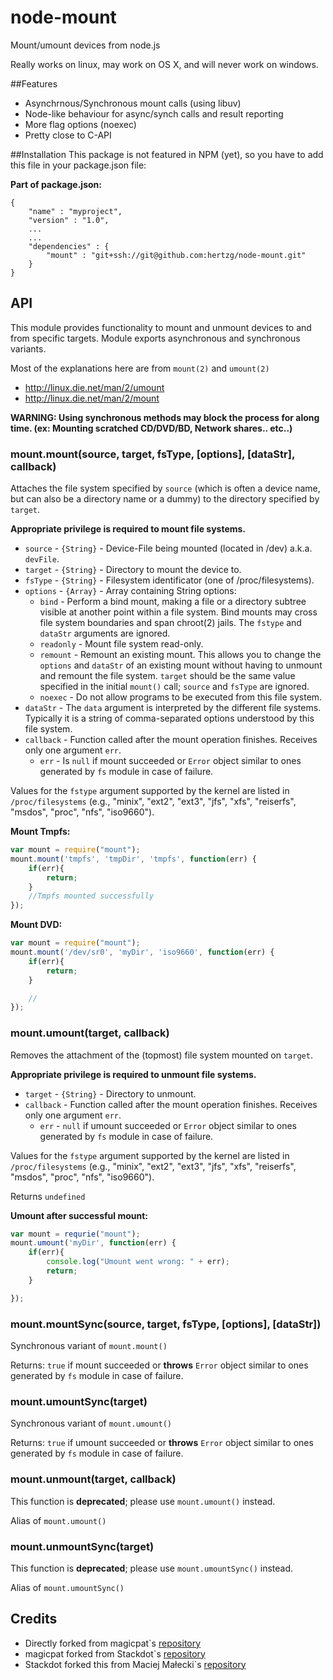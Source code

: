 # node-mount

Mount/umount devices from node.js

Really works on linux, may work on OS X, and will never work on windows.

##Features
- Asynchrnous/Synchronous mount calls (using libuv)
- Node-like behaviour for async/synch calls and result reporting
- More flag options (noexec)
- Pretty close to C-API

##Installation
This package is not featured in NPM (yet), so you have to add this file in your package.json
file:

**Part of package.json:**
```
{
    "name" : "myproject",
    "version" : "1.0",
    ...
    ...
    "dependencies" : {
        "mount" : "git+ssh://git@github.com:hertzg/node-mount.git"
    }
}
```
## API
This module provides functionality to mount and unmount devices to and from specific targets. Module exports asynchronous and synchronous variants.   

Most of the explanations here are from `mount(2)` and `umount(2)`

* http://linux.die.net/man/2/umount
* http://linux.die.net/man/2/mount

**WARNING: Using synchronous methods may block the process for along time. (ex: Mounting scratched CD/DVD/BD, Network shares.. etc..)**

### mount.mount(source, target, fsType, [options], [dataStr], callback)
  
Attaches the file system specified by `source` (which is often a device name, but can also be a directory name or a dummy) to the directory specified by `target`.  

**Appropriate privilege is required to mount file systems.**

* `source` - `{String}` - Device-File being mounted (located in /dev) a.k.a. `devFile`.
* `target` - `{String}` - Directory to mount the device to.
* `fsType` - `{String}` - Filesystem identificator (one of /proc/filesystems).
* `options` - `{Array}` - Array containing String options:
    - `bind` - Perform a bind mount, making a file or a directory subtree visible at another point within a file system. Bind mounts may cross file system boundaries and span chroot(2) jails. The `fstype` and `dataStr` arguments are ignored.
    - `readonly` - Mount file system read-only.
    - `remount` - Remount an existing mount. This allows you to change the `options` and `dataStr` of an existing mount without having to unmount and remount the file system. `target` should be the same value specified in the initial `mount()` call; `source` and `fsType` are ignored.
    - `noexec` - Do not allow programs to be executed from this file system.
* `dataStr` - The `data` argument is interpreted by the different file systems. Typically it is a string of comma-separated options understood by this file system. 
* `callback` - Function called after the mount operation finishes. Receives only one argument `err`.
    * `err` - Is `null` if mount succeeded or `Error` object similar to ones generated by `fs` module in case of failure.

Values for the `fstype` argument supported by the kernel are listed in `/proc/filesystems` (e.g., "minix", "ext2", "ext3", "jfs", "xfs", "reiserfs", "msdos", "proc", "nfs", "iso9660").

**Mount Tmpfs:**
```javascript
var mount = require("mount");
mount.mount('tmpfs', 'tmpDir', 'tmpfs', function(err) {
	if(err){
        return;
    }
    //Tmpfs mounted successfully
});
```

**Mount DVD:**
```javascript
var mount = require("mount");
mount.mount('/dev/sr0', 'myDir', 'iso9660', function(err) {
    if(err){
        return;
    }

    //
});
```

### mount.umount(target, callback)
Removes the attachment of the (topmost) file system mounted on `target`.

**Appropriate privilege is required to unmount file systems.**

* `target` - `{String}` - Directory to unmount.
* `callback` - Function called after the mount operation finishes. Receives only one argument `err`.
    * `err` -  `null` if umount succeeded or `Error` object similar to ones generated by `fs` module in case of failure.

Values for the `fstype` argument supported by the kernel are listed in `/proc/filesystems` (e.g., "minix", "ext2", "ext3", "jfs", "xfs", "reiserfs", "msdos", "proc", "nfs", "iso9660").

Returns `undefined`

**Umount after successful mount:**
```javascript
var mount = requrie("mount");
mount.umount('myDir', function(err) {
    if(err){
        console.log("Umount went wrong: " + err);
        return;
    }

});
```
### mount.mountSync(source, target, fsType, [options], [dataStr])
Synchronous variant of `mount.mount()`

Returns: `true` if mount succeeded or **throws** `Error` object similar to ones generated by `fs` module in case of failure.

### mount.umountSync(target)
Synchronous variant of `mount.umount()`

Returns: `true` if umount succeeded or **throws** `Error` object similar to ones generated by `fs` module in case of failure.

### mount.unmount(target, callback)
This function is **deprecated**; please use `mount.umount()`  instead.

Alias of `mount.umount()`

### mount.unmountSync(target)
This function is **deprecated**; please use `mount.umountSync()` instead.

Alias of `mount.umountSync()`

## Credits
- Directly forked from magicpat`s [repository](https://github.com/magicpat/node-mount)
- magicpat forked from Stackdot`s [repository](https://github.com/stackdot/node-mount)
- Stackdot forked this from Maciej Małecki`s [repository](https://github.com/mmalecki/node-mount)
